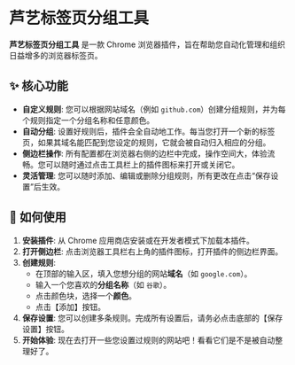 
# 芦艺标签页分组工具

**芦艺标签页分组工具** 是一款 Chrome 浏览器插件，旨在帮助您自动化管理和组织日益增多的浏览器标签页。

## ✨ 核心功能

- **自定义规则**: 您可以根据网站域名（例如 `github.com`）创建分组规则，并为每个规则指定一个分组名称和任意颜色。
- **自动分组**: 设置好规则后，插件会全自动地工作。每当您打开一个新的标签页，如果其域名能匹配到您设定的规则，它就会被自动归入相应的分组。
- **侧边栏操作**: 所有配置都在浏览器右侧的边栏中完成，操作空间大，体验流畅。您可以随时通过点击工具栏上的插件图标来打开或关闭它。
- **灵活管理**: 您可以随时添加、编辑或删除分组规则，所有更改在点击“保存设置”后生效。

## 🚀 如何使用

1.  **安装插件**: 从 Chrome 应用商店安装或在开发者模式下加载本插件。
2.  **打开侧边栏**: 点击浏览器工具栏右上角的插件图标，打开插件的侧边栏界面。
3.  **创建规则**:
    - 在顶部的输入区，填入您想分组的网站**域名**（如 `google.com`）。
    - 输入一个您喜欢的**分组名称**（如 `谷歌`）。
    - 点击颜色块，选择一个**颜色**。
    - 点击【添加】按钮。
4.  **保存设置**: 您可以创建多条规则。完成所有设置后，请务必点击底部的【保存设置】按钮。
5.  **开始体验**: 现在去打开一些您设置过规则的网站吧！看看它们是不是被自动整理好了。
